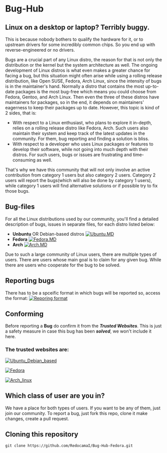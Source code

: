 # Bug-Hub

## Linux on a desktop or laptop? Terribly buggy.

This is because nobody bothers to qualify the hardware for it, or to upstream drivers for some incredibly common chips. So you end up with reverse-engineered or no drivers.

Bugs are a crucial part of any Linux distro, the reason for that is not only the distribution or the kernel but the system architecture as well. The ongoing development of Linux distros is what even makes a greater chance for facing a bug, but this situation might often arise while using a rolling release distribution, like Open SUSE, Fedora, Arch Linux, since the intensity of bugs is in the maintainer's hand. Normally a distro that contains the most up-to-date packages is the most bug-free which means you could choose from Fedora, Gentoo, and Arch Linux. Then even the three of these distros have maintainers for packages, so in the end, it depends on maintainers' eagerness to keep their packages up to date. However, this topic is kind of 2 sides, that is:

* With respect to a Linux enthusiast, who plans to explore it in-depth, relies on a rolling release distro like Fedora, Arch. Such users also maintain their system and keep track of the latest updates in the community. For them, bug reporting and finding a solution is bliss.
* With respect to a developer who uses Linux packages or features to develop their software, while not going into much depth with their distros. For such users, bugs or issues are frustrating and time-consuming as well.

That's why we have this community that will not only involve an active contribution from category 1 users but also category 2 users. Category 2 users will report the bugs(which will also be done by category 1 users), while category 1 users will find alternative solutions or if possible try to fix those bugs.

## Bug-files
For all the Linux distributions used by our community, you'll find a detailed description of bugs, issues in separate files, for each distro listed below:

* **Unbuntu** OR Debian-based distros [![Ubuntu.MD](https://img.shields.io/badge/-Ubuntu.MD-brown)](#)
* **Fedora** [![Fedora.MD](https://img.shields.io/badge/-Fedora.MD-blue)](#)
* **Arch** [![Arch.MD](https://img.shields.io/badge/-Arch.MD-blue)](#)

Due to such a large community of Linux users, there are multiple types of users. 
There are users whose main goal is to claim for any given bug. 
While there are users who cooperate for the bug to be solved.

## Reporting bugs
There has to be a spceific format in which bugs will be reported so, access the format:
[![Reporing format](https://img.shields.io/badge/-Reporing_format-red)](https://github.com/RedocamaI/Bug-Hub-Fedora/blob/main/Bugs.md)

## Conforming
Before reporting a **Bug** do confirm it from the ***Trusted Websites***. This is just a safety measure in case this bug has been ***solved***, we won't include it here.

### The trusted websites are:

  [![Ubuntu_Debian_based](https://img.shields.io/badge/-Ask_Ubuntu.com-brown)](https://askubuntu.com/)
  
  [![Fedora](https://img.shields.io/badge/-Bugzilla.Redhat.com-blue)](https://bugzilla.redhat.com/)
  
  [![Arch_linux](https://img.shields.io/badge/-Arch_linux.org-violet)](https://wiki.archlinux.org/)

## Which class of user are you in?
We have a place for both types of users. If you want to be any of them, just join our community.
To report a bug, just fork this repo, clone it make changes, create a pull request.
## Cloning this repository
``` git clone https://github.com/RedocamaI/Bug-Hub-Fedora.git ```


